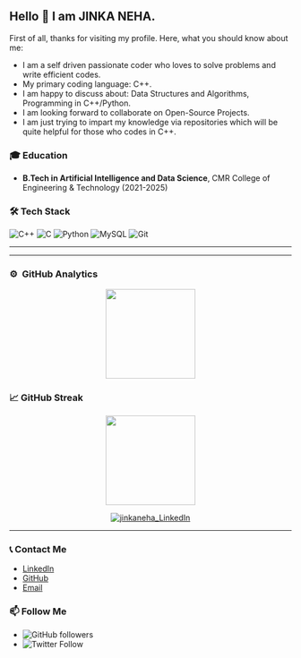 ## Hello 👋 I am JINKA NEHA.



First of all, thanks for visiting my profile. Here, what you should know about me:

- I am a self driven passionate coder who loves to solve problems and write efficient codes.
- My primary coding language: C++.
- I am happy to discuss about: Data Structures and Algorithms, Programming in C++/Python.
- I am looking forward to collaborate on Open-Source Projects.
- I am just trying to impart my knowledge via repositories which will be quite helpful for those who codes in C++. 

<!-- ----------- TECH STACK SECTION ------------ -->
### 🎓 Education
- **B.Tech in Artificial Intelligence and Data Science**, CMR College of Engineering & Technology (2021-2025)



<!-- ----------- TECH STACK SECTION ------------ -->

### 🛠️ Tech Stack
![C++](https://img.shields.io/badge/C%2B%2B-%2300599C.svg?style=for-the-badge&logo=c%2B%2B&logoColor=white)
![C](https://img.shields.io/badge/C-%2300599C.svg?style=for-the-badge&logo=c&logoColor=white)
![Python](https://img.shields.io/badge/python-3670A0?style=for-the-badge&logo=python&logoColor=ffdd54) 
![MySQL](https://img.shields.io/badge/mysql-%2300f.svg?style=for-the-badge&logo=mysql&logoColor=white) 
![Git](https://img.shields.io/badge/git-%23F05033.svg?style=for-the-badge&logo=git&logoColor=white)

<hr>

<!-- ----------- TECH STACK SECTION END------------ -->


<hr>

<!-- ----------- TECH STACK SECTION END------------ -->


### ⚙️ &nbsp;GitHub Analytics
<p align="center">
<a href="https://github.com/jinkaneha">
  <img height="160em" src="https://github-readme-stats-eight-theta.vercel.app/api?username=jinkaneha&show_icons=true&theme=algolia&include_all_commits=true&count_private=true"/>
  
  

</a>
</p>


### 📈 GitHub Streak
<p align="center">
  <img height="160em" src="https://github-readme-streak-stats.herokuapp.com/?user=jinkaneha&theme=algolia"/>
</p>





<p align="center"> <a href="https://www.linkedin.com/in/jinka-neha-a97353245/" target="blank"><img align="center" src="https://img.shields.io/badge/LinkedIn-0077B5?style=for-the-badge&logo=linkedin&logoColor=white" alt="jinkaneha_LinkedIn"/></a>
</p>

<hr>

<!-- ----------- CONNECT WITH ME SECTION END ------------ -->



### 📞 Contact Me
- [LinkedIn](https://www.linkedin.com/in/jinka-neha-a97353245/)
- [GitHub](https://github.com/jinkaneha)
- [Email](mailto:nehasrinivas1107@gmail.com)

### 📫 Follow Me
- ![GitHub followers](https://img.shields.io/github/followers/jinkaneha?label=Follow&style=social) 
- ![Twitter Follow](https://img.shields.io/twitter/follow/yourhandle?style=social)
